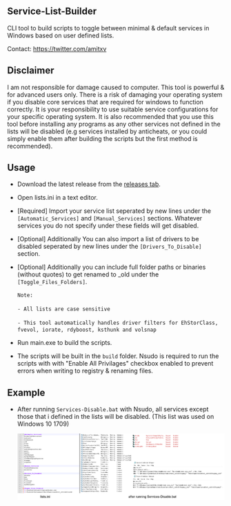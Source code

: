 ## Service-List-Builder
CLI tool to build scripts to toggle between minimal & default services in Windows based on user defined lists.

Contact: https://twitter.com/amitxv

## Disclaimer
I am not responsible for damage caused to computer. This tool is powerful & for advanced users only. There is a risk of damaging your operating system if you disable core services that are required for windows to function correctly. It is your responsibility to use suitable service configurations for your specific operating system. It is also recommended that you use this tool before installing any programs as any other services not defined in the lists will be disabled (e.g services installed by anticheats, or you could simply enable them after building the scripts but the first method is recommended).

## Usage
- Download the latest release from the [releases tab](https://github.com/amitxv/Service-List-Builder/releases).

- Open lists.ini in a text editor.

- [Required] Import your service list seperated by new lines under the ``[Automatic_Services]`` and ``[Manual_Services]`` sections. Whatever services you do not specify under these fields will get disabled.

- [Optional] Additionally You can also import a list of drivers to be disabled seperated by new lines under the ``[Drivers_To_Disable]`` section.

- [Optional] Additionally you can include full folder paths or binaries (without quotes) to get renamed to _old under the ``[Toggle_Files_Folders]``.

  ```
  Note: 
  
  - All lists are case sensitive

  - This tool automatically handles driver filters for EhStorClass, fvevol, iorate, rdyboost, ksthunk and volsnap

  ```
- Run main.exe to build the scripts. 

- The scripts will be built in the ``build`` folder. Nsudo is required to run the scripts with with "Enable All Privilages" checkbox enabled to prevent errors when writing to registry & renaming files.

## Example

- After running ``Services-Disable.bat`` with Nsudo, all services except those that i defined in the lists will be disabled. (This list was used on Windows 10 1709)

    <img src="./img/lists.png" width="1000"> 